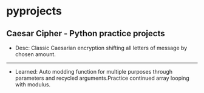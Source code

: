 # pyprojects
Caesar Cipher - Python practice projects
-----------------------------------------

* Desc: Classic Caesarian encryption shifting all letters of message by chosen amount.
-------


* Learned:
Auto modding function for multiple purposes through parameters and recycled arguments.Practice continued array looping with modulus.
